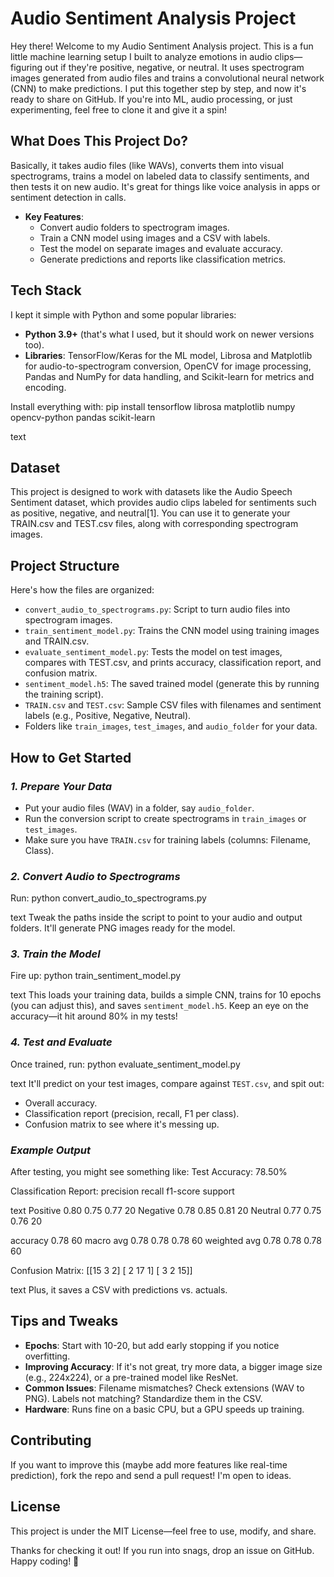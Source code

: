 # Audio Sentiment Analysis Project

Hey there! Welcome to my Audio Sentiment Analysis project. This is a fun little machine learning setup I built to analyze emotions in audio clips—figuring out if they're positive, negative, or neutral. It uses spectrogram images generated from audio files and trains a convolutional neural network (CNN) to make predictions. I put this together step by step, and now it's ready to share on GitHub. If you're into ML, audio processing, or just experimenting, feel free to clone it and give it a spin!

## What Does This Project Do?
Basically, it takes audio files (like WAVs), converts them into visual spectrograms, trains a model on labeled data to classify sentiments, and then tests it on new audio. It's great for things like voice analysis in apps or sentiment detection in calls.

* **Key Features**:
  * Convert audio folders to spectrogram images.
  * Train a CNN model using images and a CSV with labels.
  * Test the model on separate images and evaluate accuracy.
  * Generate predictions and reports like classification metrics.

## Tech Stack
I kept it simple with Python and some popular libraries:
* **Python 3.9+** (that's what I used, but it should work on newer versions too).
* **Libraries**: TensorFlow/Keras for the ML model, Librosa and Matplotlib for audio-to-spectrogram conversion, OpenCV for image processing, Pandas and NumPy for data handling, and Scikit-learn for metrics and encoding.

Install everything with:
pip install tensorflow librosa matplotlib numpy opencv-python pandas scikit-learn

text

## Dataset
This project is designed to work with datasets like the Audio Speech Sentiment dataset, which provides audio clips labeled for sentiments such as positive, negative, and neutral[1]. You can use it to generate your TRAIN.csv and TEST.csv files, along with corresponding spectrogram images.

## Project Structure
Here's how the files are organized:
* `convert_audio_to_spectrograms.py`: Script to turn audio files into spectrogram images.
* `train_sentiment_model.py`: Trains the CNN model using training images and TRAIN.csv.
* `evaluate_sentiment_model.py`: Tests the model on test images, compares with TEST.csv, and prints accuracy, classification report, and confusion matrix.
* `sentiment_model.h5`: The saved trained model (generate this by running the training script).
* `TRAIN.csv` and `TEST.csv`: Sample CSV files with filenames and sentiment labels (e.g., Positive, Negative, Neutral).
* Folders like `train_images`, `test_images`, and `audio_folder` for your data.

## How to Get Started
### *1. Prepare Your Data*
* Put your audio files (WAV) in a folder, say `audio_folder`.
* Run the conversion script to create spectrograms in `train_images` or `test_images`.
* Make sure you have `TRAIN.csv` for training labels (columns: Filename, Class).

### *2. Convert Audio to Spectrograms*
Run:
python convert_audio_to_spectrograms.py

text
Tweak the paths inside the script to point to your audio and output folders. It'll generate PNG images ready for the model.

### *3. Train the Model*
Fire up:
python train_sentiment_model.py

text
This loads your training data, builds a simple CNN, trains for 10 epochs (you can adjust this), and saves `sentiment_model.h5`. Keep an eye on the accuracy—it hit around 80% in my tests!

### *4. Test and Evaluate*
Once trained, run:
python evaluate_sentiment_model.py

text
It'll predict on your test images, compare against `TEST.csv`, and spit out:
* Overall accuracy.
* Classification report (precision, recall, F1 per class).
* Confusion matrix to see where it's messing up.

### *Example Output*
After testing, you might see something like:
Test Accuracy: 78.50%

Classification Report:
precision recall f1-score support

text
Positive       0.80      0.75      0.77        20
Negative       0.78      0.85      0.81        20
 Neutral       0.77      0.75      0.76        20

accuracy                           0.78        60
macro avg 0.78 0.78 0.78 60
weighted avg 0.78 0.78 0.78 60

Confusion Matrix:
[[15 3 2]
[ 2 17 1]
[ 3 2 15]]

text
Plus, it saves a CSV with predictions vs. actuals.

## Tips and Tweaks
* **Epochs**: Start with 10-20, but add early stopping if you notice overfitting.
* **Improving Accuracy**: If it's not great, try more data, a bigger image size (e.g., 224x224), or a pre-trained model like ResNet.
* **Common Issues**: Filename mismatches? Check extensions (WAV to PNG). Labels not matching? Standardize them in the CSV.
* **Hardware**: Runs fine on a basic CPU, but a GPU speeds up training.

## Contributing
If you want to improve this (maybe add more features like real-time prediction), fork the repo and send a pull request! I'm open to ideas.

## License
This project is under the MIT License—feel free to use, modify, and share.

Thanks for checking it out! If you run into snags, drop an issue on GitHub. Happy coding! 🚀
